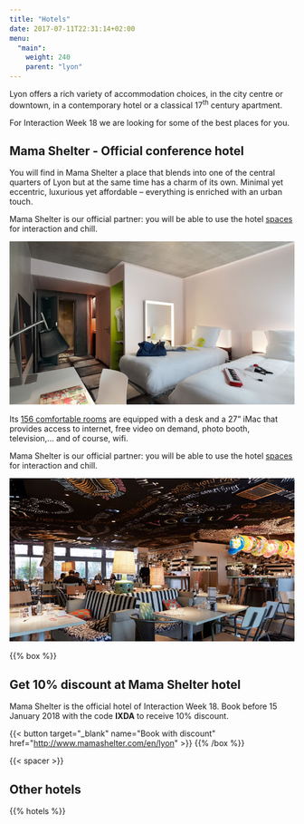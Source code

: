 ```yaml
---
title: "Hotels"
date: 2017-07-11T22:31:14+02:00
menu:
  "main":
    weight: 240  
    parent: "lyon"
---
```

Lyon offers a rich variety of accommodation choices, in the city centre or downtown, in a contemporary hotel or a classical 17<sup>th</sup> century apartment.

For Interaction&nbsp;Week&nbsp;18 we are looking for some of the best places for you.

## Mama Shelter - **Official conference hotel**

You will find in Mama Shelter a place that blends into one of the central quarters of Lyon but at the same time has a charm of its own. Minimal yet eccentric, luxurious yet affordable – everything is enriched with an urban touch.

Mama Shelter is our official partner: you will be able to use the hotel [spaces](http://www.mamashelter.com/en/lyon/photos) for interaction and chill.

![Mama Shelter Luxe Twin room](/img/photos/Mama-Shelter-luxe-twin.jpg)

Its [156 comfortable rooms](http://www.mamashelter.com/en/lyon/rooms) are equipped with a desk and a 27” iMac that provides access to internet, free video on demand, photo booth, television,... and of course, wifi.

Mama Shelter is our official partner: you will be able to use the hotel [spaces](http://www.mamashelter.com/en/lyon/photos) for interaction and chill.

![Mama Shelter restaurant](/img/photos/Mama-Shelter-restaurant.jpg)

{{% box %}}

## Get 10% discount at Mama Shelter hotel
Mama Shelter is the official hotel of Interaction&nbsp;Week&nbsp;18. Book before 15 January 2018 with the code **IXDA** to receive 10% discount.

{{< button target="_blank" name="Book with discount" href="http://www.mamashelter.com/en/lyon" >}}
{{% /box %}}

{{< spacer >}}

## Other hotels

{{% hotels %}}
